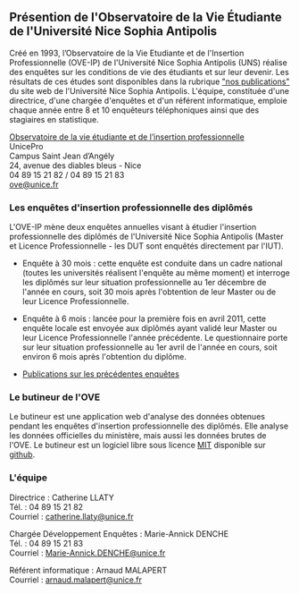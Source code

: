 
## Présention de l'Observatoire de la Vie Étudiante de l'Université Nice Sophia Antipolis ##

Créé en 1993, l’Observatoire de la Vie Etudiante et de l'Insertion Professionnelle (OVE-IP) de l'Université Nice Sophia Antipolis (UNS) réalise des enquêtes sur les conditions de vie des étudiants et sur leur devenir.
Les résultats de ces études sont disponibles dans la rubrique ["nos publications"](http://unice.fr/ove) du site web de l'Université Nice Sophia Antipolis.
L'équipe, constituée d'une directrice, d'une chargée d'enquêtes et d'un référent informatique, emploie chaque année entre 8 et 10 enquêteurs téléphoniques ainsi que des stagiaires en statistique.

[Observatoire de la vie étudiante et de l’insertion professionnelle](http://unice.fr/ove)  
UnicePro  
Campus Saint Jean d’Angély  
24, avenue des diables bleus - Nice  
04 89 15 21 82 / 04 89 15 21 83   
ove@unice.fr  


### Les enquêtes d'insertion professionnelle des diplômés ###

L'OVE-IP mène deux enquêtes annuelles visant à étudier l'insertion professionnelle des diplômés de l'Université Nice Sophia Antipolis (Master et Licence Professionnelle - les DUT sont enquêtés directement par l'IUT).
* Enquête à 30 mois : cette enquête est conduite dans un cadre national (toutes les universités réalisent l'enquête au même moment) et interroge les diplômés sur leur situation professionnelle au 1er décembre de l'année en cours, soit 30 mois après l'obtention de leur Master ou de leur Licence Professionnelle.
* Enquête à 6 mois : lancée pour la première fois en avril 2011, cette enquête locale est envoyée aux diplômés ayant validé leur Master ou leur Licence Professionnelle l'année précédente. Le questionnaire porte sur leur situation professionnelle au 1er avril de l'année en cours, soit environ 6 mois après l'obtention du diplôme.

 * [Publications sur les précédentes enquêtes](http://unice.fr/unicepro/enquetes-et-statistiques/nos-publications/insertion-professionnelle)

### Le butineur de l'OVE

Le butineur est une application web d'analyse des données obtenues pendant les enquêtes d'insertion professionnelle des diplômés.
Elle analyse les données officielles du ministère, mais aussi les données brutes de l'OVE.
Le butineur est un logiciel libre sous licence [MIT](https://opensource.org/licenses/MIT) disponible sur [github](https://github.com/arnaud-m/butineur).

### L'équipe ###

Directrice : Catherine LLATY  
Tél. : 04 89 15 21 82  
Courriel : catherine.llaty@unice.fr

Chargée Développement Enquêtes : Marie-Annick DENCHE  
Tél. : 04 89 15 21 83  
Courriel : Marie-Annick.DENCHE@unice.fr

Référent informatique : Arnaud MALAPERT  
Courriel : arnaud.malapert@unice.fr




